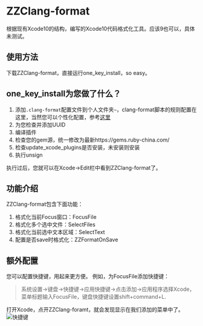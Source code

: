 # ZZClang-format
根据现有Xcode10的结构，编写的Xcode10代码格式化工具。应该9也可以，具体未测试。

## 使用方法

下载ZZClang-format，直接运行one_key_install，so easy。

## one_key_install为您做了什么？

1. 添加`.clang-format`配置文件到个人文件夹`~`，clang-format脚本的规则配置在这里，当然您可以个性化配置，参考[这里](http://clang.llvm.org/docs/ClangFormatStyleOptions.html)
2. 为您检查并添加UUID
3. 编译插件
4. 检查您的gem源，统一修改为最新https://gems.ruby-china.com/
5. 检查update_xcode_plugins是否安装，未安装则安装
6. 执行unsign

执行过后，您就可以在Xcode->Edit栏中看到ZZClang-format了。

## 功能介绍

ZZClang-format包含下面功能：

1. 格式化当前Focus窗口：FocusFile
2. 格式化多个选中文件：SelectFiles
3. 格式化当前选中文本区域：SelectText
4. 配置是否save时格式化：ZZFormatOnSave

## 额外配置
您可以配置快捷键，用起来更方便。
例如，为FocusFile添加快捷键：

> 系统设置->键盘->快捷键->应用快捷键->点击添加->应用程序选择Xcode，菜单标题输入FocusFile，键盘快捷键设置shift+command+L.

打开Xcode，点开ZZClang-foramt，就会发现显示在我们添加的菜单中了。
![快捷键](https://ws3.sinaimg.cn/large/006tNbRwgy1fxlh68qyd1j30ay072gmf.jpg)
